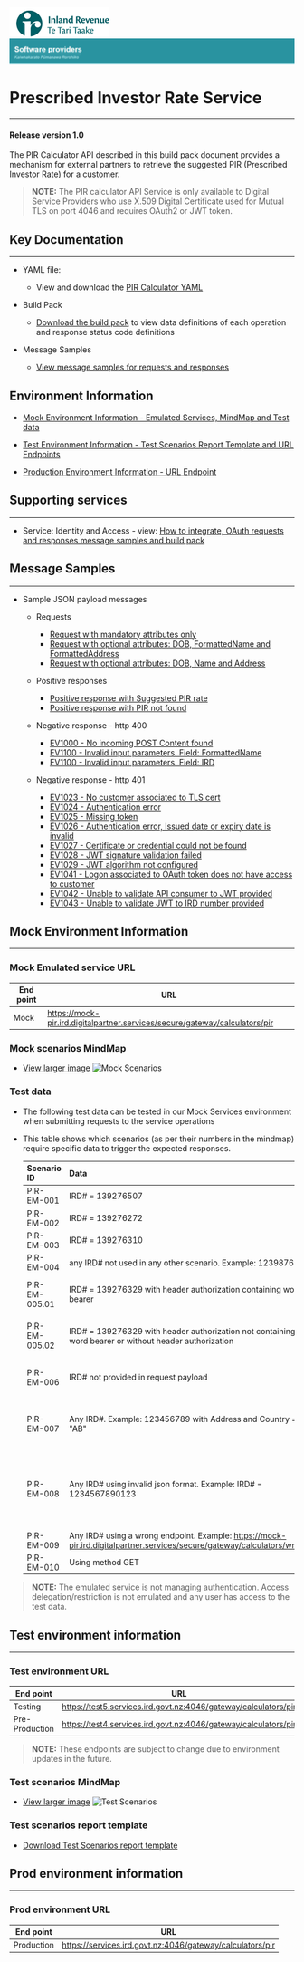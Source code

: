 ![IRD logo](../Images/IRlogo.gif)
![Software Dev](../Images/SoftwareDev.png)

# Prescribed Investor Rate Service 
---
#### Release version 1.0
The PIR Calculator API described in this build pack document provides a mechanism for external partners to retrieve the suggested PIR (Prescribed Investor Rate) for a customer.

>**NOTE:** The PIR calculator API Service is only available to Digital Service Providers who use X.509 Digital Certificate used for Mutual TLS on port 4046 and requires OAuth2 or JWT token.

## Key Documentation
---
- YAML file:
	- View and download the [PIR Calculator YAML](PIR%20Calculator.yaml)

- Build Pack 
	- [Download the build pack](Build%20pack%20-%20Prescribed%20Investor%20Rate%20Service.pdf) to view data definitions of each operation and response status code definitions
	
- Message Samples
	* [View message samples for requests and responses](#-message-samples)

## Environment Information
- [Mock Environment Information - Emulated Services, MindMap and Test data](#-mock-environment-information)

- [Test Environment Information - Test Scenarios Report Template and URL Endpoints](#-test-environment-information)

- [Production Environment Information - URL Endpoint](#-prod-environment-information)

## Supporting services
---
- Service: Identity and Access - view: [How to integrate, OAuth requests and responses message samples and build pack](https://github.com/InlandRevenue/Gateway_Services-Access/tree/master/Identity%20and%20Access)

## Message Samples
---
* Sample JSON payload messages
	* Requests
	    * [Request with mandatory attributes only](sample%20messages/request_with_mandatory_attributes.json)
	    * [Request with optional attributes: DOB, FormattedName and FormattedAddress](sample%20messages/request_with_optional_attributes_1.json)
	    * [Request with optional attributes: DOB, Name and Address](sample%20messages/request_with_optional_attributes_2.json)
	    
	* Positive responses
	    * [Positive response with Suggested PIR rate](sample%20messages/response_with_SuggestedPirRate.json)
	    * [Positive response with PIR not found](sample%20messages/response_with_PirRateNotFound.json)
	  
	* Negative response - http 400
	    * [EV1000 - No incoming POST Content found](sample%20messages/response_EV1000_NoIncomingPost.json)
	    * [EV1100 - Invalid input parameters. Field: FormattedName](sample%20messages/response_EV1100_InvalidInputParametersFormattedName.json)
	    * [EV1100 - Invalid input parameters. Field: IRD](sample%20messages/response_EV1100_InvalidInputParametersIRD.json)

	* Negative response - http 401
	    * [EV1023 - No customer associated to TLS cert](sample%20messages/response_EV1023_NoCustomerAssoicatedToTLSCert.json)
	    * [EV1024 - Authentication error](sample%20messages/response_EV1024_AuthenticationError.json)
	    * [EV1025 - Missing token](sample%20messages/response_EV1025_MissingToken.json)
	    * [EV1026 - Authentication error, Issued date or expiry date is invalid](sample%20messages/response_EV1026_AuthenticationErrorInvalidDate.json)
	    * [EV1027 - Certificate or credential could not be found](sample%20messages/response_EV1027_CredentialNotFound.json)
	    * [EV1028 - JWT signature validation failed](sample%20messages/response_EV1028_JWTSignatureFailed.json)
	    * [EV1029 - JWT algorithm not configured](sample%20messages/response_EV1029_JWTAlgorithmNotConfigured.json)
	    * [EV1041 - Logon associated to OAuth token does not have access to customer](sample%20messages/response_EV1041_LogonOauthTokenDoesNotHaveAccess.json)
	    * [EV1042 - Unable to validate API consumer to JWT provided](sample%20messages/response_EV1042_UnableToValidateConsumerToJWT.json)
 	    * [EV1043 - Unable to validate JWT to IRD number provided](sample%20messages/response_EV1043_UnableToValidateJWTToMember.json)
   
## Mock Environment Information
---
### Mock Emulated service URL
| End point|  URL|
|--|--|
| Mock | https://mock-pir.ird.digitalpartner.services/secure/gateway/calculators/pir |

### Mock scenarios MindMap

- [View larger image](images/PIR%20Calculator%20API%20Mock%20Service%20Mindmap.png)
![Mock Scenarios](images/PIR%20Calculator%20API%20Mock%20Service%20Mindmap.png)

### Test data

   - The following test data can be tested in our Mock Services environment when submitting requests to the service operations
   - This table shows which scenarios (as per their numbers in the mindmap) require specific data to trigger the expected responses.

      Scenario ID | Data | Http status | Response 
    	--- | --- | --- | ---
    	PIR-EM-001 | IRD# = 139276507 | 200 | Suggested PIR 28%
    	PIR-EM-002 | IRD# = 139276272 | 200 | Suggested PIR 17.5%
    	PIR-EM-003 | IRD# = 139276310 | 200 | Suggested PIR 10.5%
    	PIR-EM-004 | any IRD# not used in any other scenario. Example: 123987654 | 200 | PIR not found
    	PIR-EM-005.01 | IRD# = 139276329 with header authorization containing word bearer | 401 | EV1041 - Logon does not have access
    	PIR-EM-005.02 | IRD# = 139276329 with header authorization not containing word bearer or without header authorization | 401 | EV1043 - Unable to validate JWT token
    	PIR-EM-006 | IRD# not provided in request payload | 400 | EV1100 - Invalid Input parameters. Field IRD
    	PIR-EM-007 | Any IRD#. Example: 123456789 with Address and Country = "AB" | 400 | EV1100 - Invalid Input parameters. Field Country
    	PIR-EM-008 | Any IRD# using invalid json format. Example: IRD# = 1234567890123 | 400 | EV1100 - Invalid Input parameters... (end of error message can vary according to json format)
    	PIR-EM-009 | Any IRD# using a wrong endpoint. Example: https://mock-pir.ird.digitalpartner.services/secure/gateway/calculators/wrong | 404 | Not found
    	PIR-EM-010 | Using method GET | 405 | Method Not Allowed

>**NOTE:** The emulated service is not managing authentication. Access delegation/restriction is not emulated and any user has access to the test data.

## Test environment information
---
### Test environment URL
| End point|  URL|
|--|--|
| Testing | https://test5.services.ird.govt.nz:4046/gateway/calculators/pir |    
| Pre-Production | https://test4.services.ird.govt.nz:4046/gateway/calculators/pir | 

>**NOTE:** These endpoints are subject to change due to environment updates in the future. 
### Test scenarios MindMap

- [View larger image](images/PIR%20Calculator%20API%20Onboarding%20scenarios%20Mindmap.png)
![Test Scenarios](images/PIR%20Calculator%20API%20Onboarding%20scenarios%20Mindmap.png)

### Test scenarios report template

- [Download Test Scenarios report template](PIR%20Calculator%20Service%20-%20Test%20Report%20Template.docx)

## Prod environment information
---
### Prod environment URL
| End point|  URL|
|--|--|
| Production | https://services.ird.govt.nz:4046/gateway/calculators/pir |

